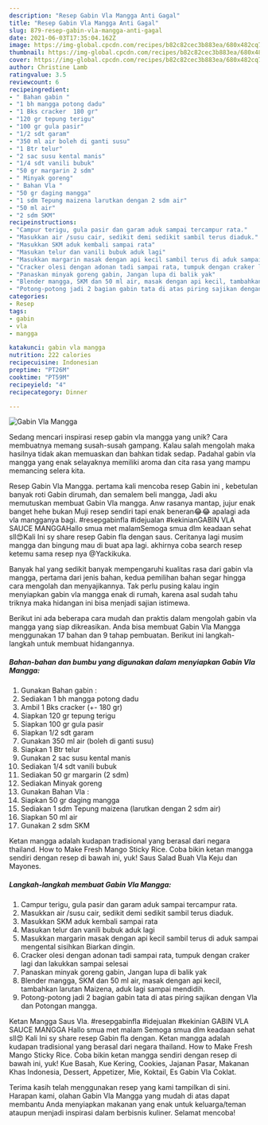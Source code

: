 ```yaml
---
description: "Resep Gabin Vla Mangga Anti Gagal"
title: "Resep Gabin Vla Mangga Anti Gagal"
slug: 879-resep-gabin-vla-mangga-anti-gagal
date: 2021-06-03T17:35:04.162Z
image: https://img-global.cpcdn.com/recipes/b82c82cec3b883ea/680x482cq70/gabin-vla-mangga-foto-resep-utama.jpg
thumbnail: https://img-global.cpcdn.com/recipes/b82c82cec3b883ea/680x482cq70/gabin-vla-mangga-foto-resep-utama.jpg
cover: https://img-global.cpcdn.com/recipes/b82c82cec3b883ea/680x482cq70/gabin-vla-mangga-foto-resep-utama.jpg
author: Christine Lamb
ratingvalue: 3.5
reviewcount: 6
recipeingredient:
- " Bahan gabin "
- "1 bh mangga potong dadu"
- "1 Bks cracker  180 gr"
- "120 gr tepung terigu"
- "100 gr gula pasir"
- "1/2 sdt garam"
- "350 ml air boleh di ganti susu"
- "1 Btr telur"
- "2 sac susu kental manis"
- "1/4 sdt vanili bubuk"
- "50 gr margarin 2 sdm"
- " Minyak goreng"
- " Bahan Vla "
- "50 gr daging mangga"
- "1 sdm Tepung maizena larutkan dengan 2 sdm air"
- "50 ml air"
- "2 sdm SKM"
recipeinstructions:
- "Campur terigu, gula pasir dan garam aduk sampai tercampur rata."
- "Masukkan air /susu cair, sedikit demi sedikit sambil terus diaduk."
- "Masukkan SKM aduk kembali sampai rata"
- "Masukan telur dan vanili bubuk aduk lagi"
- "Masukkan margarin masak dengan api kecil sambil terus di aduk sampai mengental sisihkan Biarkan dingin."
- "Cracker olesi dengan adonan tadi sampai rata, tumpuk dengan craker lagi dan lakukkan sampai selesai"
- "Panaskan minyak goreng gabin, Jangan lupa di balik yak"
- "Blender mangga, SKM dan 50 ml air, masak dengan api kecil, tambahkan larutan Maizena, aduk lagi sampai mendidih."
- "Potong-potong jadi 2 bagian gabin tata di atas piring sajikan dengan Vla dan Potongan mangga."
categories:
- Resep
tags:
- gabin
- vla
- mangga

katakunci: gabin vla mangga 
nutrition: 222 calories
recipecuisine: Indonesian
preptime: "PT26M"
cooktime: "PT59M"
recipeyield: "4"
recipecategory: Dinner

---
```



![Gabin Vla Mangga](https://img-global.cpcdn.com/recipes/b82c82cec3b883ea/680x482cq70/gabin-vla-mangga-foto-resep-utama.jpg)

Sedang mencari inspirasi resep gabin vla mangga yang unik? Cara membuatnya memang susah-susah gampang. Kalau salah mengolah maka hasilnya tidak akan memuaskan dan bahkan tidak sedap. Padahal gabin vla mangga yang enak selayaknya memiliki aroma dan cita rasa yang mampu memancing selera kita.

Resep Gabin Vla Mangga. pertama kali mencoba resep Gabin ini , kebetulan banyak roti Gabin dirumah, dan semalem beli mangga, Jadi aku memutuskan membuat Gabin Vla mangga. Anw rasanya mantap, jujur enak banget hehe bukan Muji resep sendiri tapi enak beneran😂😂 apalagi ada vla mangganya bagi. #resepgabinfla #idejualan #kekinianGABIN VLA SAUCE MANGGAHallo smua met malamSemoga smua dlm keadaan sehat sll😍Kali Ini sy share resep Gabin fla dengan saus. Ceritanya lagi musim mangga dan bingung mau di buat apa lagi. akhirnya coba search resep ketemu sama resep nya @Yackikuka.

Banyak hal yang sedikit banyak mempengaruhi kualitas rasa dari gabin vla mangga, pertama dari jenis bahan, kedua pemilihan bahan segar hingga cara mengolah dan menyajikannya. Tak perlu pusing kalau ingin menyiapkan gabin vla mangga enak di rumah, karena asal sudah tahu triknya maka hidangan ini bisa menjadi sajian istimewa.


Berikut ini ada beberapa cara mudah dan praktis dalam mengolah gabin vla mangga yang siap dikreasikan. Anda bisa membuat Gabin Vla Mangga menggunakan 17 bahan dan 9 tahap pembuatan. Berikut ini langkah-langkah untuk membuat hidangannya.

<!--inarticleads1-->

##### Bahan-bahan dan bumbu yang digunakan dalam menyiapkan Gabin Vla Mangga:

1. Gunakan  Bahan gabin :
1. Sediakan 1 bh mangga potong dadu
1. Ambil 1 Bks cracker (+- 180 gr)
1. Siapkan 120 gr tepung terigu
1. Siapkan 100 gr gula pasir
1. Siapkan 1/2 sdt garam
1. Gunakan 350 ml air (boleh di ganti susu)
1. Siapkan 1 Btr telur
1. Gunakan 2 sac susu kental manis
1. Sediakan 1/4 sdt vanili bubuk
1. Sediakan 50 gr margarin (2 sdm)
1. Sediakan  Minyak goreng
1. Gunakan  Bahan Vla :
1. Siapkan 50 gr daging mangga
1. Sediakan 1 sdm Tepung maizena (larutkan dengan 2 sdm air)
1. Siapkan 50 ml air
1. Gunakan 2 sdm SKM


Ketan mangga adalah kudapan tradisional yang berasal dari negara thailand. How to Make Fresh Mango Sticky Rice. Coba bikin ketan mangga sendiri dengan resep di bawah ini, yuk! Saus Salad Buah Vla Keju dan Mayones. 

<!--inarticleads2-->

##### Langkah-langkah membuat Gabin Vla Mangga:

1. Campur terigu, gula pasir dan garam aduk sampai tercampur rata.
1. Masukkan air /susu cair, sedikit demi sedikit sambil terus diaduk.
1. Masukkan SKM aduk kembali sampai rata
1. Masukan telur dan vanili bubuk aduk lagi
1. Masukkan margarin masak dengan api kecil sambil terus di aduk sampai mengental sisihkan Biarkan dingin.
1. Cracker olesi dengan adonan tadi sampai rata, tumpuk dengan craker lagi dan lakukkan sampai selesai
1. Panaskan minyak goreng gabin, Jangan lupa di balik yak
1. Blender mangga, SKM dan 50 ml air, masak dengan api kecil, tambahkan larutan Maizena, aduk lagi sampai mendidih.
1. Potong-potong jadi 2 bagian gabin tata di atas piring sajikan dengan Vla dan Potongan mangga.


Ketan Mangga Saus Vla. #resepgabinfla #idejualan #kekinian GABIN VLA SAUCE MANGGA Hallo smua met malam Semoga smua dlm keadaan sehat sll😍 Kali Ini sy share resep Gabin fla dengan. Ketan mangga adalah kudapan tradisional yang berasal dari negara thailand. How to Make Fresh Mango Sticky Rice. Coba bikin ketan mangga sendiri dengan resep di bawah ini, yuk! Kue Basah, Kue Kering, Cookies, Jajanan Pasar, Makanan Khas Indonesia, Dessert, Appetizer, Mie, Koktail, Es Gabin Vla Coklat. 

Terima kasih telah menggunakan resep yang kami tampilkan di sini. Harapan kami, olahan Gabin Vla Mangga yang mudah di atas dapat membantu Anda menyiapkan makanan yang enak untuk keluarga/teman ataupun menjadi inspirasi dalam berbisnis kuliner. Selamat mencoba!
